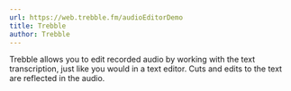 ```yaml
---
url: https://web.trebble.fm/audioEditorDemo
title: Trebble
author: Trebble
---
```


Trebble allows you to edit recorded audio by working with the text transcription, just like you would in a text editor. Cuts and edits to the text are reflected in the audio.
